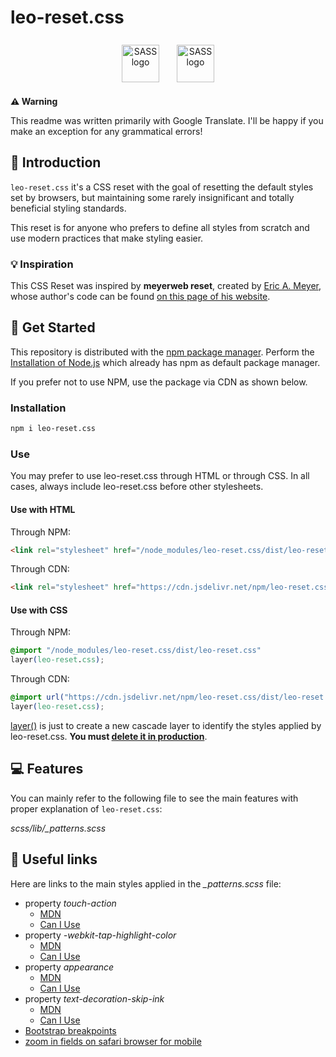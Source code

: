 # leo-reset.css

<div align="center">
	<a href="https://developer.mozilla.org/en-US/docs/Learn/CSS"
	target="_blank"
	rel="external referrer noopener"
	style="display: inline-block; padding: 8px 12px">
        <img src="https://cdn.jsdelivr.net/gh/devicons/devicon/icons/css3/css3-original.svg"
		alt="SASS logo"
		width="60" />
	</a>
	<a href="https://sass-lang.com/"
	target="_blank"
	rel="external referrer noopener"
	style="display: inline-block; padding: 8px 12px">
        <img src="https://cdn.jsdelivr.net/gh/devicons/devicon/icons/sass/sass-original.svg"
		alt="SASS logo"
		width="60" />
	</a>
</div>

**⚠️ Warning**

This readme was written primarily with Google Translate. I'll be happy if you make an exception for any grammatical errors!

## 🔎 Introduction

`leo-reset.css` it's a CSS reset with the goal of resetting the default styles set by browsers, but maintaining some rarely insignificant and totally beneficial styling standards.

This reset is for anyone who prefers to define all styles from scratch and use modern practices that make styling easier.

### 💡 Inspiration

This CSS Reset was inspired by **meyerweb reset**, created by [Eric A. Meyer](https://meyerweb.com/eric/), whose author's code can be found [on this page of his website](https://meyerweb.com/eric/tools/css/reset/).

## 🚀 Get Started

This repository is distributed with the [npm package manager](https://www.npmjs.com/). Perform the [Installation of Node.js](https://nodejs.org/pt-br/) which already has npm as default package manager.

If you prefer not to use NPM, use the package via CDN as shown below.

### Installation

```bash
npm i leo-reset.css
```

### Use

You may prefer to use leo-reset.css through HTML or through CSS. In all cases, always include leo-reset.css before other stylesheets.

#### Use with HTML

Through NPM:
```html
<link rel="stylesheet" href="/node_modules/leo-reset.css/dist/leo-reset.css" />
```

Through CDN:
```html
<link rel="stylesheet" href="https://cdn.jsdelivr.net/npm/leo-reset.css/dist/leo-reset.css" />
```

#### Use with CSS

Through NPM:
```css
@import "/node_modules/leo-reset.css/dist/leo-reset.css"
layer(leo-reset.css);
```

Through CDN:
```css
@import url("https://cdn.jsdelivr.net/npm/leo-reset.css/dist/leo-reset.css")
layer(leo-reset.css);
```

[layer()](https://developer.mozilla.org/en-US/docs/Web/CSS/@layer) is just to create a new cascade layer to identify the styles applied by leo-reset.css. **You must [delete it in production](https://caniuse.com/?search=%40import%20layer)**.

## 💻 Features

You can mainly refer to the following file to see the main features with proper explanation of `leo-reset.css`: 

*scss/lib/_patterns.scss*

## 🔗 Useful links

Here are links to the main styles applied in the *_patterns.scss* file:

* property *touch-action*
    * [MDN](https://developer.mozilla.org/en-US/docs/Web/CSS/touch-action#manipulation)
    * [Can I Use](https://caniuse.com/?search=touch-action)
* property *-webkit-tap-highlight-color*
    * [MDN](https://developer.mozilla.org/en-US/docs/Web/CSS/-webkit-tap-highlight-color)
    * [Can I Use](https://caniuse.com/?search=appearance)
* property *appearance*
    * [MDN](https://developer.mozilla.org/en-US/docs/Web/CSS/appearance)
    * [Can I Use](https://caniuse.com/?search=tap-highlight-color)
* property *text-decoration-skip-ink*
    * [MDN](https://developer.mozilla.org/en-US/docs/Web/CSS/text-decoration-skip-ink)
    * [Can I Use](https://caniuse.com/?search=text-decoration-skip-ink)
* [Bootstrap breakpoints](https://getbootstrap.com/docs/5.3/layout/breakpoints/#max-width)
* [zoom in fields on safari browser for mobile](https://css-tricks.com/16px-or-larger-text-prevents-ios-form-zoom/)
